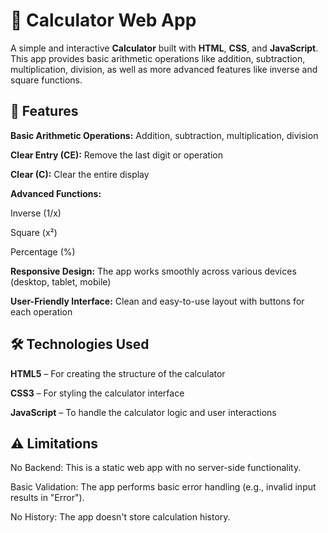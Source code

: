 # 🧮 Calculator Web App

A simple and interactive **Calculator** built with **HTML**, **CSS**, and **JavaScript**.  
This app provides basic arithmetic operations like addition, subtraction, multiplication, division, as well as more advanced features like inverse and square functions.

## 🚀 Features

 **Basic Arithmetic Operations:** Addition, subtraction, multiplication, division
 
 **Clear Entry (CE):** Remove the last digit or operation
 
 **Clear (C):** Clear the entire display
 
 **Advanced Functions:**
 
   Inverse (1/x)
   
   Square (x²)
   
   Percentage (%)
   
 **Responsive Design:** The app works smoothly across various devices (desktop, tablet, mobile)
 
 **User-Friendly Interface:** Clean and easy-to-use layout with buttons for each operation

## 🛠️ Technologies Used

 **HTML5** – For creating the structure of the calculator
 
 **CSS3** – For styling the calculator interface
 
 **JavaScript** – To handle the calculator logic and user interactions

 ## ⚠️ Limitations
 
 No Backend: This is a static web app with no server-side functionality.

 Basic Validation: The app performs basic error handling (e.g., invalid input results in "Error").

 No History: The app doesn't store calculation history.
